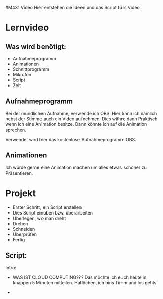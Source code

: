 #M431 Video
Hier entstehen die Ideen und das Script fürs Video

# Lernvideo


## Was wird benötigt: 

- Aufnahmeprogramm
- Animationen
- Schnittprogramm
- Mikrofon
- Script
- Zeit 

## Aufnahmeprogramm
Bei der mündlichen Aufnahme, verwende ich OBS. Hier kann ich nämlich nebst der Stimme auch ein Video aufnehmen. 
Dies währe dann Praktisch wenn ich eine Animation besitze. Dann könnte ich auf die Animation sprechen. 

Verwendet wird hier das kostenlose Aufnahmeprogramm OBS. 


## Animationen
Ich würde gerne eine Animation machen um alles etwas schöner zu Präsentieren. 
 

# Projekt
- Erster Schritt, ein Script erstellen 
- Dies Script einüben bzw. überarbeiten
- Überlegen, wo man dreht
- Drehen
- Schneiden 
- Überprüfen 
- Fertig


## Script: 
Intro: 
- WAS IST CLOUD COMPUTING???
  Das möchte ich euch heute in knappen 5 Minuten mitteilen. Hallöchen, ich bins Timm und los gehts. 

- 

  